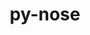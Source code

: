 ---
title: "py-nose"
layout: cache
categories: [package, develop]
meta: {"compilers": ["none"], "num_specs": 12, "num_specs_by_stack": {"hep": 12, "root": 12}, "oss": ["ubuntu22.04"], "platforms": ["linux"], "stacks": ["hep", "root"], "targets": ["x86_64_v3"], "versions": ["1.3.7"]}
spec_details: [{"compiler": "none", "hash": "adznusd34q5hjkk2rcs2xtvqbxpqkubk", "os": "ubuntu22.04", "platform": "linux", "size": "-", "stacks": ["hep", "root"], "target": "x86_64_v3", "variants": ["build_system=python_pip"], "versions": ["1.3.7"]}, {"compiler": "none", "hash": "behuzf33fllt6c3vrduo4baofmv3sftl", "os": "ubuntu22.04", "platform": "linux", "size": "-", "stacks": ["hep", "root"], "target": "x86_64_v3", "variants": ["build_system=python_pip"], "versions": ["1.3.7"]}, {"compiler": "none", "hash": "bnidaayarfqslvy7arrvrdmdyxhcs2vo", "os": "ubuntu22.04", "platform": "linux", "size": "-", "stacks": ["hep", "root"], "target": "x86_64_v3", "variants": ["build_system=python_pip"], "versions": ["1.3.7"]}, {"compiler": "none", "hash": "fawii5ks5nxvyk2g3ke3jc5zknsxpw7z", "os": "ubuntu22.04", "platform": "linux", "size": "-", "stacks": ["hep", "root"], "target": "x86_64_v3", "variants": ["build_system=python_pip"], "versions": ["1.3.7"]}, {"compiler": "none", "hash": "i4nsb7ci35gdqurl2gxeezb2ldnn43jw", "os": "ubuntu22.04", "platform": "linux", "size": "-", "stacks": ["hep", "root"], "target": "x86_64_v3", "variants": ["build_system=python_pip"], "versions": ["1.3.7"]}, {"compiler": "none", "hash": "jaqqpfqkrnsirtrknqk7m2ne7firovtr", "os": "ubuntu22.04", "platform": "linux", "size": "-", "stacks": ["hep", "root"], "target": "x86_64_v3", "variants": ["build_system=python_pip"], "versions": ["1.3.7"]}, {"compiler": "none", "hash": "kaodfheh5yzowp6taek4scnhwmwpee2m", "os": "ubuntu22.04", "platform": "linux", "size": "-", "stacks": ["hep", "root"], "target": "x86_64_v3", "variants": ["build_system=python_pip"], "versions": ["1.3.7"]}, {"compiler": "none", "hash": "kfg6stq3dojvkdtxnlrun7e2wosykf45", "os": "ubuntu22.04", "platform": "linux", "size": "-", "stacks": ["hep", "root"], "target": "x86_64_v3", "variants": ["build_system=python_pip"], "versions": ["1.3.7"]}, {"compiler": "none", "hash": "kxpfcgfgptfwujakk7xmj6jtciqkxwmx", "os": "ubuntu22.04", "platform": "linux", "size": "-", "stacks": ["hep", "root"], "target": "x86_64_v3", "variants": ["build_system=python_pip"], "versions": ["1.3.7"]}, {"compiler": "none", "hash": "t4rfj62fsrtigp3yj3c6ru2ul4c5fteg", "os": "ubuntu22.04", "platform": "linux", "size": "-", "stacks": ["hep", "root"], "target": "x86_64_v3", "variants": ["build_system=python_pip"], "versions": ["1.3.7"]}, {"compiler": "none", "hash": "upc4hio3ywrqknv6iqbfas6s3kzwvyby", "os": "ubuntu22.04", "platform": "linux", "size": "-", "stacks": ["hep", "root"], "target": "x86_64_v3", "variants": ["build_system=python_pip"], "versions": ["1.3.7"]}, {"compiler": "none", "hash": "uxtxvsbqwyesop3o7266tcxt3jmzwdlj", "os": "ubuntu22.04", "platform": "linux", "size": "-", "stacks": ["hep", "root"], "target": "x86_64_v3", "variants": ["build_system=python_pip"], "versions": ["1.3.7"]}]
---